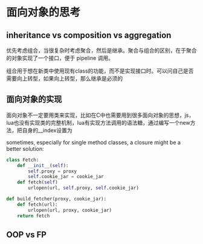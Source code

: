# 面向对象的思考

<!--
ID: 9079ff64-8a06-41ca-9dad-5a4f08589551
Status: draft
Date: 2017-05-30T03:39:00
Modified: 2020-05-16T11:58:57
wp_id: 333
-->

## inheritance vs composition vs aggregation

优先考虑组合，当很复杂时考虑聚合，然后是继承。聚合与组合的区别，在于聚合的对象实现了一个接口，便于 pipeline 调用。

组合用于想在新类中使用现有class的功能，而不是实现接口时。可以问自己是否需要向上转型，如果向上转型，那么继承是必须的


## 面向对象的实现

面向对象不一定要用类来实现，比如在C中也需要用到很多面向对象的思想，js，lua也没有实现类的完整机制，lua有实现方法调用的语法糖，通过编写一个new方法，把自身的__index设置为

sometimes, especially for single method classes, a closure might be a better solution:

```py
class Fetch:
    def __init__(self):
        self.proxy = proxy
        self.cookie_jar = cookie_jar
    def fetch(self)
        urlopen(url, self.proxy, self.cookie_jar)

def build_fetcher(proxy, cookie_jar):
    def fetch(url):
        urlopen(url, proxy, cookie_jar)
    return fetch
```

## OOP vs FP

